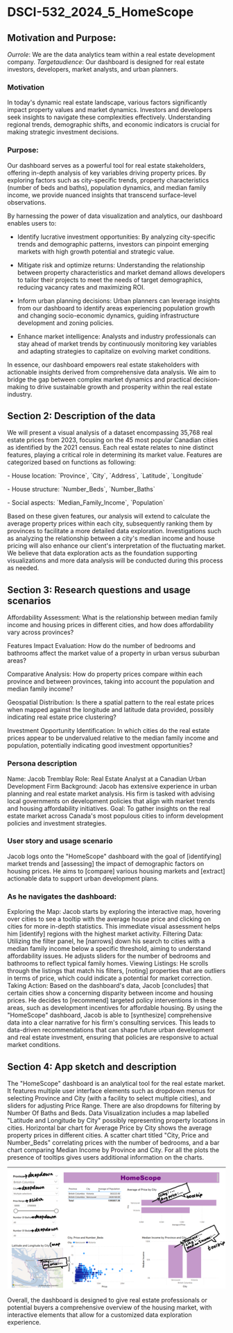 # DSCI-532_2024_5_HomeScope
## Motivation and Purpose:
$Our role$: We are the data analytics team within a real estate development company.
$Target audience$: Our dashboard is designed for real estate investors, developers, market analysts, and urban planners.

### Motivation
In today's dynamic real estate landscape, various factors significantly impact property values and market dynamics. Investors and developers seek insights to navigate these complexities effectively. Understanding regional trends, demographic shifts, and economic indicators is crucial for making strategic investment decisions.

### Purpose:
Our dashboard serves as a powerful tool for real estate stakeholders, offering in-depth analysis of key variables driving property prices. By exploring factors such as city-specific trends, property characteristics (number of beds and baths), population dynamics, and median family income, we provide nuanced insights that transcend surface-level observations.

By harnessing the power of data visualization and analytics, our dashboard enables users to:

- Identify lucrative investment opportunities: By analyzing city-specific trends and demographic patterns, investors can pinpoint emerging markets with high growth potential and strategic value.

- Mitigate risk and optimize returns: Understanding the relationship between property characteristics and market demand allows developers to tailor their projects to meet the needs of target demographics, reducing vacancy rates and maximizing ROI.

- Inform urban planning decisions: Urban planners can leverage insights from our dashboard to identify areas experiencing population growth and changing socio-economic dynamics, guiding infrastructure development and zoning policies.

- Enhance market intelligence: Analysts and industry professionals can stay ahead of market trends by continuously monitoring key variables and adapting strategies to capitalize on evolving market conditions.

In essence, our dashboard empowers real estate stakeholders with actionable insights derived from comprehensive data analysis. We aim to bridge the gap between complex market dynamics and practical decision-making to drive sustainable growth and prosperity within the real estate industry.

## Section 2: Description of the data

We will present a visual analysis of a dataset encompassing 35,768 real estate prices from 2023, focusing on the 45 most popular Canadian cities as identified by the 2021 census. Each real estate relates to nine distinct features, playing a critical role in determining its market value. Features are categorized based on functions as following:

\- House location: \`Province\`, \`City\`, \`Address\`, \`Latitude\`, \`Longitude\`

\- House structure: \`Number_Beds\`, \`Number_Baths\`

\- Social aspects: \`Median_Family_Income\`, \`Population\`

Based on these given features, our analysis will extend to calculate the average property prices within each city, subsequently ranking them by provinces to facilitate a more detailed data exploration. Investigations such as analyzing the relationship between a city's median income and house pricing will also enhance our client's interpretation of the fluctuating market. We believe that data exploration acts as the foundation supporting visualizations and more data analysis will be conducted during this process as needed.

## Section 3: Research questions and usage scenarios
Affordability Assessment: What is the relationship between median family income and housing prices in different cities, and how does affordability vary across provinces?

Features Impact Evaluation: How do the number of bedrooms and bathrooms affect the market value of a property in urban versus suburban areas?

Comparative Analysis: How do property prices compare within each province and between provinces, taking into account the population and median family income?

Geospatial Distribution: Is there a spatial pattern to the real estate prices when mapped against the longitude and latitude data provided, possibly indicating real estate price clustering?

Investment Opportunity Identification: In which cities do the real estate prices appear to be undervalued relative to the median family income and population, potentially indicating good investment opportunities?

### Persona description
Name: Jacob Tremblay
Role: Real Estate Analyst at a Canadian Urban Development Firm
Background: Jacob has extensive experience in urban planning and real estate market analysis. His firm is tasked with advising local governments on development policies that align with market trends and housing affordability initiatives.
Goal: To gather insights on the real estate market across Canada's most populous cities to inform development policies and investment strategies.

### User story and usage scenario
Jacob logs onto the "HomeScope" dashboard with the goal of [identifying] market trends and [assessing] the impact of demographic factors on housing prices. He aims to [compare] various housing markets and [extract] actionable data to support urban development plans.

### As he navigates the dashboard:
Exploring the Map: Jacob starts by exploring the interactive map, hovering over cities to see a tooltip with the average house price and clicking on cities for more in-depth statistics. This immediate visual assessment helps him [identify] regions with the highest market activity.
Filtering Data: Utilizing the filter panel, he [narrows] down his search to cities with a median family income below a specific threshold, aiming to understand affordability issues. He adjusts sliders for the number of bedrooms and bathrooms to reflect typical family homes.
Viewing Listings: He scrolls through the listings that match his filters, [noting] properties that are outliers in terms of price, which could indicate a potential for market correction.
Taking Action: Based on the dashboard's data, Jacob [concludes] that certain cities show a concerning disparity between income and housing prices. He decides to [recommend] targeted policy interventions in these areas, such as development incentives for affordable housing.
By using the "HomeScope" dashboard, Jacob is able to [synthesize] comprehensive data into a clear narrative for his firm's consulting services. This leads to data-driven recommendations that can shape future urban development and real estate investment, ensuring that policies are responsive to actual market conditions.

## Section 4: App sketch and description

The "HomeScope" dashboard is an analytical tool for the real estate market. It features multiple user interface elements such as dropdown menus for selecting Province and City (with a facility to select multiple cities), and sliders for adjusting Price Range. There are also dropdowns for filtering by Number Of Baths and Beds. Data Visualization includes a map labelled "Latitude and Longitude by City" possibly representing property locations in cities. Horizontal bar chart for Average Price by City shows the average property prices in different cities. A scatter chart titled "City, Price and Number_Beds" correlating prices with the number of bedrooms, and a bar chart comparing Median Income by Province and City. For all the plots the presence of tooltips gives users additional information on the charts.

![sketch](../img/Sketch.png)

Overall, the dashboard is designed to give real estate professionals or potential buyers a comprehensive overview of the housing market, with interactive elements that allow for a customized data exploration experience. 
